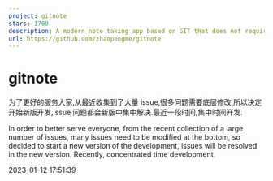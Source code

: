 ```yaml
---
project: gitnote
stars: 1700
description: A modern note taking app based on GIT that does not require a local GIT environment.
url: https://github.com/zhaopengme/gitnote
---
```


gitnote
=======

为了更好的服务大家,从最近收集到了大量 issue,很多问题需要底层修改,所以决定开始新版开发,issue 问题都会新版中集中解决.最近一段时间,集中时间开发.

In order to better serve everyone, from the recent collection of a large number of issues, many issues need to be modified at the bottom, so decided to start a new version of the development, issues will be resolved in the new version. Recently, concentrated time development.

2023-01-12 17:51:39
